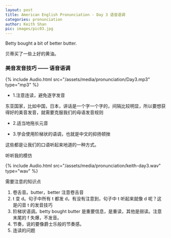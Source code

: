 ```yaml
---
layout: post
title: American English Pronunciation - Day 3 语音语调
categories: pronunciation
author: Keith Shan
pic: images/pic03.jpg
---
```


Betty bought a bit of better butter.

贝蒂买了一些上好的黄油。

<!--more-->

### 美音发音技巧 —— 语音语调

{% include Audio.html src="/assets/media/pronunciation/Day3.mp3" type="mp3" %}



- 1.注意连读，避免逐字发音

东亚国家，比如中国，日本，讲话是一个字一个字的，间隔比较明显，所以要想获得好的美音发音，就需要克服我们的母语发音规则

- 2.适当地拖长元音

- 3.学会使用阶梯状的语调，也就是中文的抑扬顿挫



这些都是让我们的口语听起来地道的一种方式。

听听我的模仿

{% include Audio.html src="/assets/media/pronunciation/keith-day3.wav" type="wav" %}

需要注意的知识点

1. 卷舌音。butter，better 注意卷舌音
2. t 变 d。句子中所有 t 都发 d，有没有注意到，句子中 t 听起来就像 d 呢？这是闪音 t 的发音技巧
3. 阶梯状语调。betty bought butter 是重要信息，是重读，其他是弱读。注意末尾的 f 失爆，不发音。
4. 节奏，说的要像爵士乐般的节奏感。
5. 连读的问题

